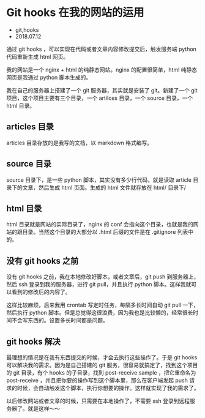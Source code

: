 # Git hooks 在我的网站的运用
- git,hooks
- 2018.07.12

通过 git hooks ，可以实现在代码或者文章内容修改提交后，触发服务端 python 代码重新生成 html 网页。

我的网站是一个 nginx + html 的纯静态网站。nginx 的配置很简单，html 纯静态网页是我通过 python 脚本生成的。

我在自己的服务器上搭建了一个 git 服务器，其实就是安装了 git。新建了一个 git 项目，这个项目主要有三个目录，一个 artilces 目录，一个 source 目录，一个 html 目录。

## articles 目录

articles 目录存放的是我写的文档，以 markdown 格式编写。

## source 目录

source 目录下，是一些 python 脚本，其实没有多少行代码，就是读取 article 目录下的文章，然后生成 html 页面。生成的 html 文件就存放在 html/ 目录下/

## html 目录

html 目录就是网站的实际目录了，nginx 的 conf 会指向这个目录，也就是我的网站的跟目录。当然这个目录的大部分以 .html 后缀的文件是在 .gitignore 列表中的。

## 没有 git hooks 之前

没有 git hooks 之前，我在本地修改好脚本，或者文章后，git push 到服务器上，然后 ssh 登录到我的服务器，进行 git pull，并且执行 python 脚本。这样我就可以看到的修改后的内容了。

这样比较麻烦，后来我用 crontab 写定时任务，每隔多长时间自动 git pull 一下，然后执行 python 脚本。但是总觉得这很浪费，因为我也是比较懒的，经常很长时间不会写东西的。设置多长时间都是问题。

## git hooks 解决

最理想的情况是在我有东西提交的时候，才会去执行这些操作了。于是 git hooks 可以解决我的需求。因为是自己搭建的 git 服务，很容易就搞定了，找到这个项目的 git 目录，有个 hooks 的子目录，找到 post-receive.sample ，把它重命名为 post-receive ，并且把你要的操作写到这个脚本里，那么在客户端发起 push 请求的时候，会自动触发这个脚本，执行你想要的操作。这样就实现了我的需求了。

以后修改网站或者文章的时候，只需要在本地操作了，不需要 ssh 登录到远程服务器了。就是这样～～
